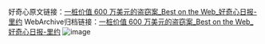 好奇心原文链接：[一桩价值 600 万美元的盗窃案_Best on the Web_好奇心日报-里约](https://www.qdaily.com/articles/3104.html)
WebArchive归档链接：[一桩价值 600 万美元的盗窃案_Best on the Web_好奇心日报-里约](http://web.archive.org/web/20190623151523/https://www.qdaily.com/articles/3104.html)
![image](http://ww3.sinaimg.cn/large/007d5XDply1g3v6m86ljxj30u024c1cb)